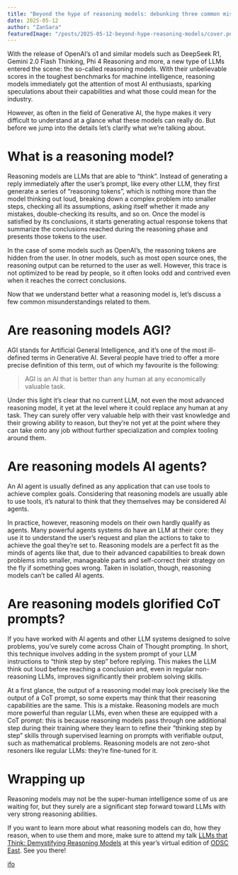 ```yaml
---
title: "Beyond the hype of reasoning models: debunking three common misunderstandings"
date: 2025-05-12
author: "ZanSara"
featuredImage: "/posts/2025-05-12-beyond-hype-reasoning-models/cover.png"
---
```


With the release of OpenAI’s o1 and similar models such as DeepSeek R1, Gemini 2.0 Flash Thinking, Phi 4 Reasoning and more, a new type of LLMs entered the scene: the so-called reasoning models. With their unbelievable scores in the toughest benchmarks for machine intelligence, reasoning models immediately got the attention of most AI enthusiasts, sparking speculations about their capabilities and what those could mean for the industry.

However, as often in the field of Generative AI, the hype makes it very difficult to understand at a glance what these models can really do. But before we jump into the details let’s clarify what we’re talking about.

# What is a reasoning model?

Reasoning models are LLMs that are able to “think”. Instead of generating a reply immediately after the user’s prompt, like every other LLM, they first generate a series of “reasoning tokens”, which is nothing more than the model thinking out loud, breaking down a complex problem into smaller steps, checking all its assumptions, asking itself whether it made any mistakes, double-checking its results, and so on. Once the model is satisfied by its conclusions, it starts generating actual response tokens that summarize the conclusions reached during the reasoning phase and presents those tokens to the user.

In the case of some models such as OpenAI’s, the reasoning tokens are hidden from the user. In otner models, such as most open source ones, the reasoning output can be returned to the user as well. However, this trace is not optimized to be read by people, so it often looks odd and contrived even when it reaches the correct conclusions.

Now that we understand better what a reasoning model is, let’s discuss a few common misunderstandings related to them.

# Are reasoning models AGI?

AGI stands for Artificial General Intelligence, and it’s one of the most ill-defined terms in Generative AI. Several people have tried to offer a more precise definition of this term, out of which my favourite is the following:

> AGI is an AI that is better than any human at any economically valuable task.

Under this light it’s clear that no current LLM, not even the most advanced reasoning model, it yet at the level where it could replace any human at any task. They can surely offer very valuable help with their vast knowledge and their growing ability to reason, but they’re not yet at the point where they can take onto any job without further specialization and complex tooling around them.

# Are reasoning models AI agents?

An AI agent is usually defined as any application that can use tools to achieve complex goals. Considering that reasoning models are usually able to use tools, it’s natural to think that they themselves may be considered AI agents.

In practice, however, reasoning models on their own hardly qualify as agents. Many powerful agents systems do have an LLM at their core: they use it to understand the user’s request and plan the actions to take to achieve the goal they’re set to. Reasoning models are a perfect fit as the minds of agents like that, due to their advanced capabilities to break down problems into smaller, manageable parts and self-correct their strategy on the fly if something goes wrong. Taken in isolation, though, reasoning models can’t be called AI agents.

# Are reasoning models glorified CoT prompts?

If you have worked with AI agents and other LLM systems designed to solve problems, you’ve surely come across Chain of Thought prompting. In short, this technique involves adding in the system prompt of your LLM instructions to “think step by step” before replying. This makes the LLM think out loud before reaching a conclusion and, even in regular non-reasoning LLMs, improves significantly their problem solving skills.

At a first glance, the output of a reasoning model may look precisely like the output of a CoT prompt, so some experts may think that their reasoning capabilities are the same. This is a mistake. Reasoning models are much more powerful than regular LLMs, even when these are equipped with a CoT prompt: this is because reasoning models pass through one additional step during their training where they learn to refine their “thinking step by step” skills through supervised learning on prompts with verifiable output, such as mathematical problems. Reasoning models are not zero-shot resoners like regular LLMs: they’re fine-tuned for it.

# Wrapping up

Reasoning models may not be the super-human intelligence some of us are waiting for, but they surely are a significant step forward toward LLMs with very strong reasoning abilities.

If you want to learn more about what reasoning models can do, how they reason, when to use them and more, make sure to attend my talk [LLMs that Think: Demystifying Reasoning Models](https://odsc.com/speakers/llms-that-think-demystifying-reasoning-models/) at this year’s virtual edition of [ODSC East](https://odsc.com/boston/). See you there!

<p class="fleuron"><a href="https://www.zansara.dev/posts/2024-05-06-teranoptia/">ifo</a></p>
